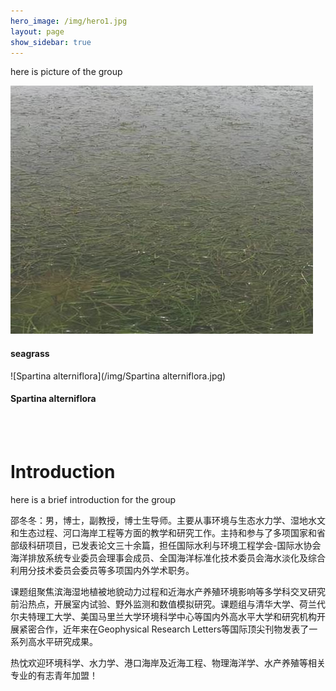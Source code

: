 ```yaml
---
hero_image: /img/hero1.jpg
layout: page
show_sidebar: true
---
```


here is picture of the group

![seagrass](/img/seagrass.jpg)<br>
#### seagrass

![Spartina alterniflora](/img/Spartina alterniflora.jpg)<br>
#### Spartina alterniflora

<br>
<br>

# Introduction


here is a brief introduction for the group

﻿﻿邵冬冬：男，博士，副教授，博士生导师。主要从事环境与生态水力学、湿地水文和生态过程、河口海岸工程等方面的教学和研究工作。主持和参与了多项国家和省部级科研项目，已发表论文三十余篇，担任国际水利与环境工程学会-国际水协会海洋排放系统专业委员会理事会成员、全国海洋标准化技术委员会海水淡化及综合利用分技术委员会委员等多项国内外学术职务。



课题组聚焦滨海湿地植被地貌动力过程和近海水产养殖环境影响等多学科交叉研究前沿热点，开展室内试验、野外监测和数值模拟研究。课题组与清华大学、荷兰代尔夫特理工大学、美国马里兰大学环境科学中心等国内外高水平大学和研究机构开展紧密合作，近年来在Geophysical Research Letters等国际顶尖刊物发表了一系列高水平研究成果。



热忱欢迎环境科学、水力学、港口海岸及近海工程、物理海洋学、水产养殖等相关专业的有志青年加盟！






